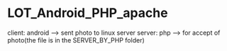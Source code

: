 # LOT_Android_PHP_apache
client: android --> sent photo to linux server
server: php --> for accept of photo(the file is in the SERVER_BY_PHP folder)
